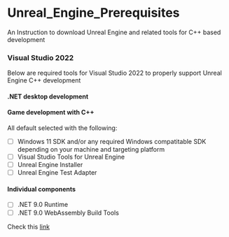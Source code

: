 # Unreal_Engine_Prerequisites
An Instruction to download Unreal Engine and related tools for C++ based development


### Visual Studio 2022
Below are required tools for Visual Studio 2022 to properly support Unreal Engine C++ development
#### .NET desktop development
#### Game development with C++
All default selected with the following:
- [ ] Windows 11 SDK and/or any required Windows compatitable SDK depending on your machine and targeting platform
- [ ] Visual Studio Tools for Unreal Engine
- [ ] Unreal Engine Installer
- [ ] Unreal Engine Test Adapter
#### Individual components
- [ ] .NET 9.0 Runtime
- [ ] .NET 9.0 WebAssembly Build Tools

Check this [link](https://learn.microsoft.com/en-us/visualstudio/gamedev/unreal/get-started/vs-tools-unreal-install)